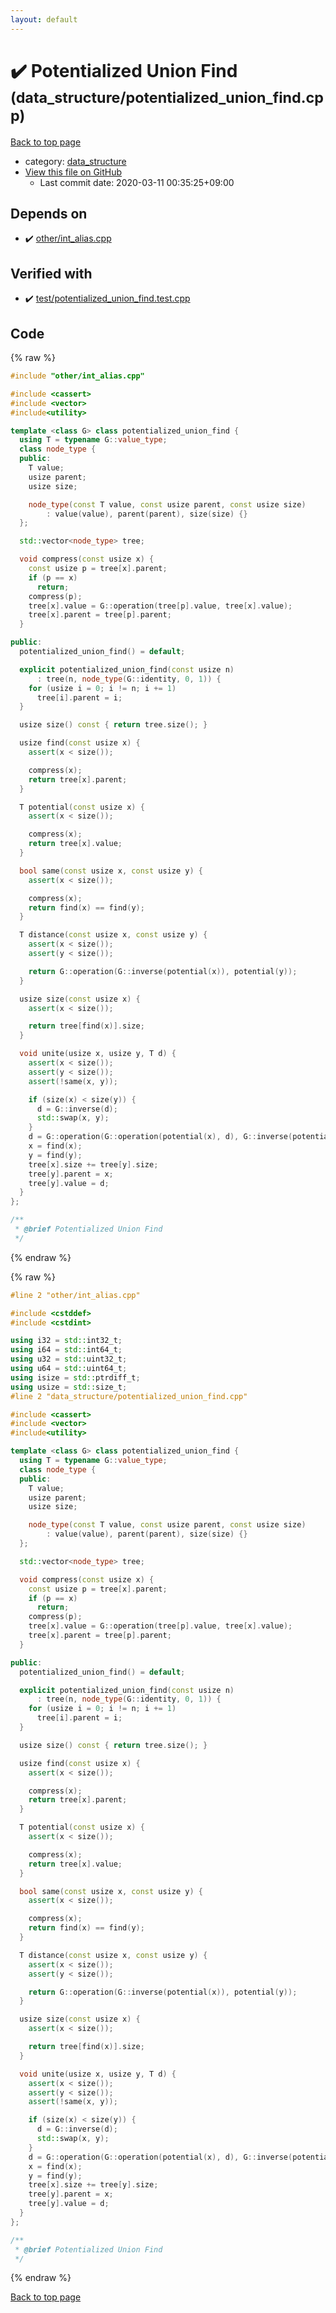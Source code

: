 ```yaml
---
layout: default
---
```


<!-- mathjax config similar to math.stackexchange -->
<script type="text/javascript" async
  src="https://cdnjs.cloudflare.com/ajax/libs/mathjax/2.7.5/MathJax.js?config=TeX-MML-AM_CHTML">
</script>
<script type="text/x-mathjax-config">
  MathJax.Hub.Config({
    TeX: { equationNumbers: { autoNumber: "AMS" }},
    tex2jax: {
      inlineMath: [ ['$','$'] ],
      processEscapes: true
    },
    "HTML-CSS": { matchFontHeight: false },
    displayAlign: "left",
    displayIndent: "2em"
  });
</script>

<script type="text/javascript" src="https://cdnjs.cloudflare.com/ajax/libs/jquery/3.4.1/jquery.min.js"></script>
<script src="https://cdn.jsdelivr.net/npm/jquery-balloon-js@1.1.2/jquery.balloon.min.js" integrity="sha256-ZEYs9VrgAeNuPvs15E39OsyOJaIkXEEt10fzxJ20+2I=" crossorigin="anonymous"></script>
<script type="text/javascript" src="../../assets/js/copy-button.js"></script>
<link rel="stylesheet" href="../../assets/css/copy-button.css" />


# :heavy_check_mark: Potentialized Union Find <small>(data_structure/potentialized_union_find.cpp)</small>

<a href="../../index.html">Back to top page</a>

* category: <a href="../../index.html#c8f6850ec2ec3fb32f203c1f4e3c2fd2">data_structure</a>
* <a href="{{ site.github.repository_url }}/blob/master/data_structure/potentialized_union_find.cpp">View this file on GitHub</a>
    - Last commit date: 2020-03-11 00:35:25+09:00




## Depends on

* :heavy_check_mark: <a href="../other/int_alias.cpp.html">other/int_alias.cpp</a>


## Verified with

* :heavy_check_mark: <a href="../../verify/test/potentialized_union_find.test.cpp.html">test/potentialized_union_find.test.cpp</a>


## Code

<a id="unbundled"></a>
{% raw %}
```cpp
#include "other/int_alias.cpp"

#include <cassert>
#include <vector>
#include<utility>

template <class G> class potentialized_union_find {
  using T = typename G::value_type;
  class node_type {
  public:
    T value;
    usize parent;
    usize size;

    node_type(const T value, const usize parent, const usize size)
        : value(value), parent(parent), size(size) {}
  };

  std::vector<node_type> tree;

  void compress(const usize x) {
    const usize p = tree[x].parent;
    if (p == x)
      return;
    compress(p);
    tree[x].value = G::operation(tree[p].value, tree[x].value);
    tree[x].parent = tree[p].parent;
  }

public:
  potentialized_union_find() = default;

  explicit potentialized_union_find(const usize n)
      : tree(n, node_type(G::identity, 0, 1)) {
    for (usize i = 0; i != n; i += 1)
      tree[i].parent = i;
  }

  usize size() const { return tree.size(); }

  usize find(const usize x) {
    assert(x < size());

    compress(x);
    return tree[x].parent;
  }

  T potential(const usize x) {
    assert(x < size());

    compress(x);
    return tree[x].value;
  }

  bool same(const usize x, const usize y) {
    assert(x < size());

    compress(x);
    return find(x) == find(y);
  }

  T distance(const usize x, const usize y) {
    assert(x < size());
    assert(y < size());

    return G::operation(G::inverse(potential(x)), potential(y));
  }

  usize size(const usize x) {
    assert(x < size());

    return tree[find(x)].size;
  }

  void unite(usize x, usize y, T d) {
    assert(x < size());
    assert(y < size());
    assert(!same(x, y));

    if (size(x) < size(y)) {
      d = G::inverse(d);
      std::swap(x, y);
    }
    d = G::operation(G::operation(potential(x), d), G::inverse(potential(y)));
    x = find(x);
    y = find(y);
    tree[x].size += tree[y].size;
    tree[y].parent = x;
    tree[y].value = d;
  }
};

/**
 * @brief Potentialized Union Find
 */

```
{% endraw %}

<a id="bundled"></a>
{% raw %}
```cpp
#line 2 "other/int_alias.cpp"

#include <cstddef>
#include <cstdint>

using i32 = std::int32_t;
using i64 = std::int64_t;
using u32 = std::uint32_t;
using u64 = std::uint64_t;
using isize = std::ptrdiff_t;
using usize = std::size_t;
#line 2 "data_structure/potentialized_union_find.cpp"

#include <cassert>
#include <vector>
#include<utility>

template <class G> class potentialized_union_find {
  using T = typename G::value_type;
  class node_type {
  public:
    T value;
    usize parent;
    usize size;

    node_type(const T value, const usize parent, const usize size)
        : value(value), parent(parent), size(size) {}
  };

  std::vector<node_type> tree;

  void compress(const usize x) {
    const usize p = tree[x].parent;
    if (p == x)
      return;
    compress(p);
    tree[x].value = G::operation(tree[p].value, tree[x].value);
    tree[x].parent = tree[p].parent;
  }

public:
  potentialized_union_find() = default;

  explicit potentialized_union_find(const usize n)
      : tree(n, node_type(G::identity, 0, 1)) {
    for (usize i = 0; i != n; i += 1)
      tree[i].parent = i;
  }

  usize size() const { return tree.size(); }

  usize find(const usize x) {
    assert(x < size());

    compress(x);
    return tree[x].parent;
  }

  T potential(const usize x) {
    assert(x < size());

    compress(x);
    return tree[x].value;
  }

  bool same(const usize x, const usize y) {
    assert(x < size());

    compress(x);
    return find(x) == find(y);
  }

  T distance(const usize x, const usize y) {
    assert(x < size());
    assert(y < size());

    return G::operation(G::inverse(potential(x)), potential(y));
  }

  usize size(const usize x) {
    assert(x < size());

    return tree[find(x)].size;
  }

  void unite(usize x, usize y, T d) {
    assert(x < size());
    assert(y < size());
    assert(!same(x, y));

    if (size(x) < size(y)) {
      d = G::inverse(d);
      std::swap(x, y);
    }
    d = G::operation(G::operation(potential(x), d), G::inverse(potential(y)));
    x = find(x);
    y = find(y);
    tree[x].size += tree[y].size;
    tree[y].parent = x;
    tree[y].value = d;
  }
};

/**
 * @brief Potentialized Union Find
 */

```
{% endraw %}

<a href="../../index.html">Back to top page</a>

